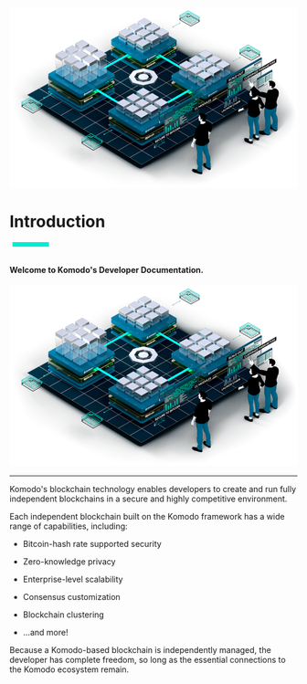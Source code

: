 <!--Sidd: Since the below HTML content is not a repeating element, I'm not going to create a unique component, nor a separate CSS class at this time.-->

<div>

<div class="introductoryImage">

<img src="./Dev_Docs_Introduction_small.png">

</div>

<h1>Introduction</h1>

<div style="width: 4rem; height: .5rem; margin: .1rem 0rem 2rem .3rem; background-color: #00EDD3;"></div>

<h4>Welcome to Komodo's Developer Documentation.</h4>

<div class="mobileIntroductoryImage">

<img src="./Dev_Docs_Introduction_small.png">

</div>

</div>

<hr style="clear: both;">

Komodo's blockchain technology enables developers to create and run fully independent blockchains in a secure and highly competitive environment.

Each independent blockchain built on the Komodo framework has a wide range of capabilities, including:

* Bitcoin-hash rate supported security

* Zero-knowledge privacy

* Enterprise-level scalability

* Consensus customization

* Blockchain clustering

* ...and more!

Because a Komodo-based blockchain is independently managed, the developer has complete freedom, so long as the essential connections to the Komodo ecosystem remain.

<!-- Sidd: Divs below cause issues when loading page. Very ugly, and blinks. 

<div class="introductionLinkDiv">

<a class="introductionLink" href="../basic-docs/start-here/outline-for-new-developers.html">Get Started →</a>

</div>
-->

